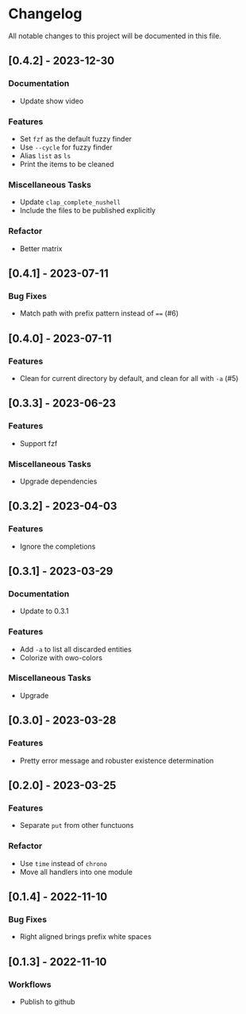 # Changelog

All notable changes to this project will be documented in this file.

## [0.4.2] - 2023-12-30

### Documentation

- Update show video

### Features

- Set `fzf` as the default fuzzy finder
- Use `--cycle` for fuzzy finder
- Alias `list` as `ls`
- Print the items to be cleaned

### Miscellaneous Tasks

- Update `clap_complete_nushell`
- Include the files to be published explicitly

### Refactor

- Better matrix

## [0.4.1] - 2023-07-11

### Bug Fixes

- Match path with prefix pattern instead of `==` (#6)

## [0.4.0] - 2023-07-11

### Features

- Clean for current directory by default, and clean for all with `-a` (#5)

## [0.3.3] - 2023-06-23

### Features

- Support fzf

### Miscellaneous Tasks

- Upgrade dependencies

## [0.3.2] - 2023-04-03

### Features

- Ignore the completions

## [0.3.1] - 2023-03-29

### Documentation

- Update to 0.3.1

### Features

- Add `-a` to list all discarded entities
- Colorize with owo-colors

### Miscellaneous Tasks

- Upgrade

## [0.3.0] - 2023-03-28

### Features

- Pretty error message and robuster existence determination

## [0.2.0] - 2023-03-25

### Features

- Separate `put` from other functuons

### Refactor

- Use `time` instead of `chrono`
- Move all handlers into one module

## [0.1.4] - 2022-11-10

### Bug Fixes

- Right aligned brings prefix white spaces

## [0.1.3] - 2022-11-10

### Workflows

- Publish to github

<!-- generated by git-cliff -->
